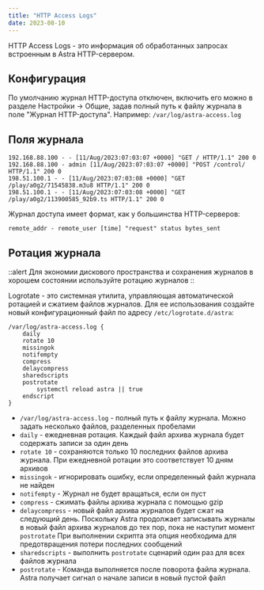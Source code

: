 ```yaml
---
title: "HTTP Access Logs"
date: 2023-08-10
---
```


HTTP Access Logs - это информация об обработанных запросах встроенным в Astra HTTP-сервером.

## Конфигурация[](https://help.cesbo.com/astra/admin-guide/log/access#configuration)

По умолчанию журнал HTTP-доступа отключен, включить его можно в разделе Настройки -> Общие, задав полный путь к файлу журнала в поле "Журнал HTTP-доступа". Например: `/var/log/astra-access.log`

## Поля журнала[](https://help.cesbo.com/astra/admin-guide/log/access#log-fields)

```
192.168.88.100 - - [11/Aug/2023:07:03:07 +0000] "GET / HTTP/1.1" 200 0
192.168.88.100 - admin [11/Aug/2023:07:03:07 +0000] "POST /control/ HTTP/1.1" 200 0
198.51.100.1 - - [11/Aug/2023:07:03:08 +0000] "GET /play/a0g2/71545838.m3u8 HTTP/1.1" 200 0
198.51.100.1 - - [11/Aug/2023:07:03:08 +0000] "GET /play/a0g2/113900585_92b9.ts HTTP/1.1" 200 0
```

Журнал доступа имеет формат, как у большинства HTTP-серверов:

```
remote_addr - remote_user [time] "request" status bytes_sent
```

## Ротация журнала[](https://help.cesbo.com/astra/admin-guide/log/access#log-rotation)

::alert
Для экономии дискового пространства и сохранения журналов в хорошем состоянии используйте ротацию журналов
::

Logrotate - это системная утилита, управляющая автоматической ротацией и сжатием файлов журналов. Для ее использования создайте новый конфигурационный файл по адресу `/etc/logrotate.d/astra`:

```
/var/log/astra-access.log {
    daily
    rotate 10
    missingok
    notifempty
    compress
    delaycompress
    sharedscripts
    postrotate
        systemctl reload astra || true
    endscript
}
```

- `/var/log/astra-access.log` - полный путь к файлу журнала. Можно задать несколько файлов, разделенных пробелами
- `daily` - ежедневная ротация. Каждый файл архива журнала будет содержать записи за один день
- `rotate 10` - сохраняются только 10 последних файлов архива журнала. При ежедневной ротации это соответствует 10 дням архивов
- `missingok` - игнорировать ошибку, если определенный файл журнала не найден
- `notifempty` - Журнал не будет вращаться, если он пуст
- `compress` - сжимать файлы архива журнала с помощью gzip
- `delaycompress` - новый файл архива журналов будет сжат на следующий день. Поскольку Astra продолжает записывать журналы в новый файл архива журналов до тех пор, пока не наступит момент `postrotate` При выполнении скрипта эта опция необходима для предотвращения потери последних сообщений
- `sharedscripts` - выполнить `postrotate` сценарий один раз для всех файлов журнала
- `postrotate` - Команда выполняется после поворота файла журнала. Astra получает сигнал о начале записи в новый пустой файл
